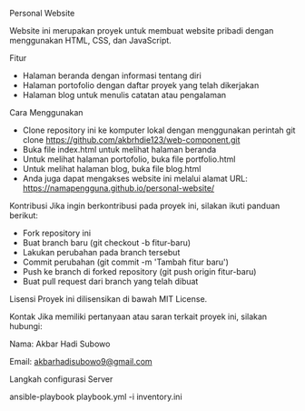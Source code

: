 Personal Website

Website ini merupakan proyek untuk membuat website pribadi dengan menggunakan HTML, CSS, dan JavaScript.

Fitur

- Halaman beranda dengan informasi tentang diri
- Halaman portofolio dengan daftar proyek yang telah dikerjakan
- Halaman blog untuk menulis catatan atau pengalaman

Cara Menggunakan
- Clone repository ini ke komputer lokal dengan menggunakan perintah git clone https://github.com/akbrhdie123/web-component.git
- Buka file index.html untuk melihat halaman beranda
- Untuk melihat halaman portofolio, buka file portfolio.html
- Untuk melihat halaman blog, buka file blog.html
- Anda juga dapat mengakses website ini melalui alamat URL: https://namapengguna.github.io/personal-website/

Kontribusi
Jika ingin berkontribusi pada proyek ini, silakan ikuti panduan berikut:

- Fork repository ini
- Buat branch baru (git checkout -b fitur-baru)
- Lakukan perubahan pada branch tersebut
- Commit perubahan (git commit -m 'Tambah fitur baru')
- Push ke branch di forked repository (git push origin fitur-baru)
- Buat pull request dari branch yang telah dibuat

Lisensi
Proyek ini dilisensikan di bawah MIT License.

Kontak
Jika memiliki pertanyaan atau saran terkait proyek ini, silakan hubungi:

Nama: Akbar Hadi Subowo

Email: akbarhadisubowo9@gmail.com

Langkah configurasi Server

ansible-playbook playbook.yml -i inventory.ini